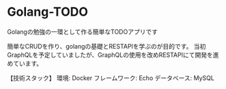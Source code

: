 # Golang-TODO
Golangの勉強の一環として作る簡単なTODOアプリです

簡単なCRUDを作り、golangの基礎とRESTAPIを学ぶのが目的です。
当初GraphQLを予定していましたが、GraphQLの使用を改めRESTAPIにて開発を進めています。

【技術スタック】
環境: Docker
フレームワーク: Echo
データベース: MySQL